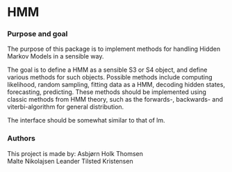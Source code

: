 # HMM

### Purpose and goal

The purpose of this package is to implement methods for handling Hidden Markov Models in a sensible way.

The goal is to define a HMM as a sensible S3 or S4 object, and define various methods for such objects.
Possible methods include computing likelihood, random sampling, fitting data as a HMM, decoding hidden states, forecasting, predicting.
These methods should be implemented using classic methods from HMM theory, such as the forwards-, backwards- and viterbi-algorithm for general distribution.

The interface should be somewhat similar to that of lm.

### Authors

This project is made by:
Asbjørn Holk Thomsen     
Malte Nikolajsen
Leander Tilsted Kristensen

